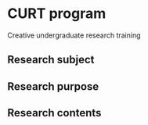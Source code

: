 # CURT program

Creative undergraduate research training

## Research subject

## Research purpose

## Research contents
 
